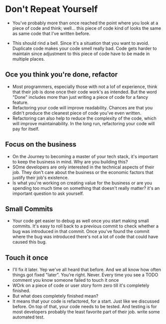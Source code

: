 # Don't Repeat Yourself

- You've probably more than once reached the point where you look at a piece of code and think; well... this piece of code kind of looks the same as same code that I've written before.

- This should rind a bell. Since it's a situation that you want to avoid. Duplicate code makes your code smell really bad. Code gets harder to maintain since adjustment to this piece of code have to be made in multiple places.

## Oce you think you're done, refactor

- Most programmers, especially those with not a lof of experience, think that their job is done once their code work's as intended. But the word "Done" includes more than just writing a piece of code for a fancy feature.
- Refactoring your code will improve readability. Chances are that you didn't produce the cleanest piece of code you've even written.
- Refactoring can also help to reduce the complexity of the code, which will improve maintainability. In the long run, refactoring your code will pay for itself.

## Focus on the business

- On the Journey to becoming a master of your tech stack, it's important to keep the business in mind. Why are you building this?
- SOme developers are only interested in the technical aspects of their job. They don't care about the business or the economic factors that justify their job's existence.
- Is what you're working on creating value for the business or are you spending too much time on something that doesn't really matter? it's an important question to ask yourself.

## Small Commits

- Your code get easier to debug as well once you start making small commits. It's easy to roll back to a previous commit to check whether a bug was introduced in that commit. Once you've found the commit where the bug was introduced there's not a lot of code that could have caused this bug.

## Touch it once

- I'll fix it later. Yep we've all heard that before. And we all know how often things got fixed "later". You're right. Never. Every time you see a TODO comment you know someone failed to touch it once
- WOrk on a piece of code or user story form zero till it's completely finished.
- But what does completely finished mean?
- It means that your code is refactored, for a start. Just like we discussed before. On top of that, your code needs to be tested. And testing is for most developers probably the least favorite part of their job. write some automated test.
